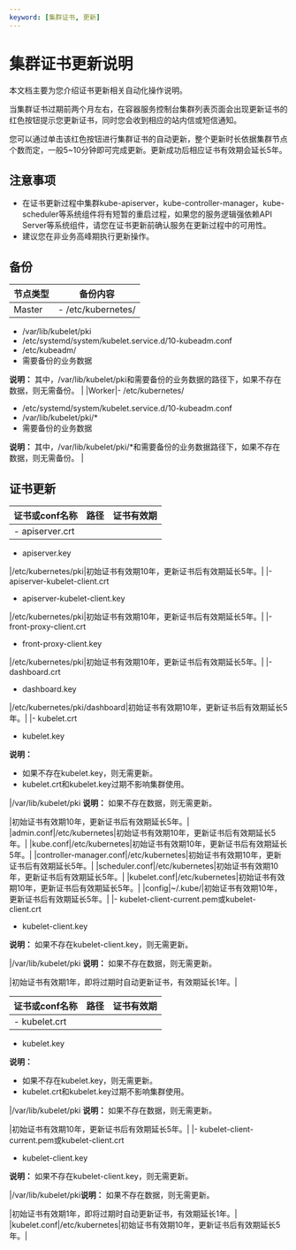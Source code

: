 ```yaml
---
keyword: [集群证书, 更新]
---
```


# 集群证书更新说明

本文档主要为您介绍证书更新相关自动化操作说明。

当集群证书过期前两个月左右，在容器服务控制台集群列表页面会出现更新证书的红色按钮提示您更新证书，同时您会收到相应的站内信或短信通知。

您可以通过单击该红色按钮进行集群证书的自动更新，整个更新时长依据集群节点个数而定，一般5~10分钟即可完成更新。更新成功后相应证书有效期会延长5年。

## 注意事项

-   在证书更新过程中集群kube-apiserver，kube-controller-manager，kube-scheduler等系统组件将有短暂的重启过程，如果您的服务逻辑强依赖API Server等系统组件，请您在证书更新前确认服务在更新过程中的可用性。
-   建议您在非业务高峰期执行更新操作。

## 备份

|节点类型|备份内容|
|----|----|
|Master|-   /etc/kubernetes/
-   /var/lib/kubelet/pki
-   /etc/systemd/system/kubelet.service.d/10-kubeadm.conf
-   /etc/kubeadm/
-   需要备份的业务数据

**说明：** 其中，/var/lib/kubelet/pki和需要备份的业务数据的路径下，如果不存在数据，则无需备份。 |
|Worker|-   /etc/kubernetes/
-   /etc/systemd/system/kubelet.service.d/10-kubeadm.conf
-   /var/lib/kubelet/pki/\*
-   需要备份的业务数据

**说明：** 其中，/var/lib/kubelet/pki/\*和需要备份的业务数据路径下，如果不存在数据，则无需备份。 |

## 证书更新

|证书或conf名称|路径|证书有效期|
|---------|--|-----|
|-   apiserver.crt
-   apiserver.key

|/etc/kubernetes/pki|初始证书有效期10年，更新证书后有效期延长5年。|
|-   apiserver-kubelet-client.crt
-   apiserver-kubelet-client.key

|/etc/kubernetes/pki|初始证书有效期10年，更新证书后有效期延长5年。|
|-   front-proxy-client.crt
-   front-proxy-client.key

|/etc/kubernetes/pki|初始证书有效期10年，更新证书后有效期延长5年。|
|-   dashboard.crt
-   dashboard.key

|/etc/kubernetes/pki/dashboard|初始证书有效期10年，更新证书后有效期延长5年。|
|-   kubelet.crt
-   kubelet.key

**说明：**

-   如果不存在kubelet.key，则无需更新。
-   kubelet.crt和kubelet.key过期不影响集群使用。

|/var/lib/kubelet/pki **说明：** 如果不存在数据，则无需更新。

|初始证书有效期10年，更新证书后有效期延长5年。|
|admin.conf|/etc/kubernetes|初始证书有效期10年，更新证书后有效期延长5年。|
|kube.conf|/etc/kubernetes|初始证书有效期10年，更新证书后有效期延长5年。|
|controller-manager.conf|/etc/kubernetes|初始证书有效期10年，更新证书后有效期延长5年。|
|scheduler.conf|/etc/kubernetes|初始证书有效期10年，更新证书后有效期延长5年。|
|kubelet.conf|/etc/kubernetes|初始证书有效期10年，更新证书后有效期延长5年。|
|config|~/.kube/|初始证书有效期10年，更新证书后有效期延长5年。|
|-   kubelet-client-current.pem或kubelet-client.crt
-   kubelet-client.key

**说明：** 如果不存在kubelet-client.key，则无需更新。

|/var/lib/kubelet/pki **说明：** 如果不存在数据，则无需更新。

|初始证书有效期1年，即将过期时自动更新证书，有效期延长1年。|

|证书或conf名称|路径|证书有效期|
|---------|--|-----|
|-   kubelet.crt
-   kubelet.key

**说明：**

-   如果不存在kubelet.key，则无需更新。
-   kubelet.crt和kubelet.key过期不影响集群使用。

|/var/lib/kubelet/pki **说明：** 如果不存在数据，则无需更新。

|初始证书有效期10年，更新证书后有效期延长5年。|
|-   kubelet-client-current.pem或kubelet-client.crt
-   kubelet-client.key

**说明：** 如果不存在kubelet-client.key，则无需更新。

|/var/lib/kubelet/pki**说明：** 如果不存在数据，则无需更新。

|初始证书有效期1年，即将过期时自动更新证书，有效期延长1年。|
|kubelet.conf|/etc/kubernetes|初始证书有效期10年，更新证书后有效期延长5年。|

